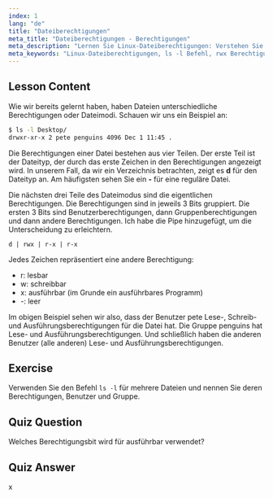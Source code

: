 ```yaml
---
index: 1
lang: "de"
title: "Dateiberechtigungen"
meta_title: "Dateiberechtigungen - Berechtigungen"
meta_description: "Lernen Sie Linux-Dateiberechtigungen: Verstehen Sie rwx-Bits, Benutzer-, Gruppen- und andere Berechtigungen. Meistern Sie die `ls -l`-Ausgabe für Anfänger. Beginnen Sie Ihre Linux-Reise!"
meta_keywords: "Linux-Dateiberechtigungen, ls -l Befehl, rwx Berechtigungen, Linux-Tutorial, Dateimodi, Linux für Anfänger, Linux-Anleitung"
---
```


## Lesson Content

Wie wir bereits gelernt haben, haben Dateien unterschiedliche Berechtigungen oder Dateimodi. Schauen wir uns ein Beispiel an:

```bash
$ ls -l Desktop/
drwxr-xr-x 2 pete penguins 4096 Dec 1 11:45 .
```

Die Berechtigungen einer Datei bestehen aus vier Teilen. Der erste Teil ist der Dateityp, der durch das erste Zeichen in den Berechtigungen angezeigt wird. In unserem Fall, da wir ein Verzeichnis betrachten, zeigt es **d** für den Dateityp an. Am häufigsten sehen Sie ein **-** für eine reguläre Datei.

Die nächsten drei Teile des Dateimodus sind die eigentlichen Berechtigungen. Die Berechtigungen sind in jeweils 3 Bits gruppiert. Die ersten 3 Bits sind Benutzerberechtigungen, dann Gruppenberechtigungen und dann andere Berechtigungen. Ich habe die Pipe hinzugefügt, um die Unterscheidung zu erleichtern.

```plaintext
d | rwx | r-x | r-x
```

Jedes Zeichen repräsentiert eine andere Berechtigung:

- r: lesbar
- w: schreibbar
- x: ausführbar (im Grunde ein ausführbares Programm)
- -: leer

Im obigen Beispiel sehen wir also, dass der Benutzer pete Lese-, Schreib- und Ausführungsberechtigungen für die Datei hat. Die Gruppe penguins hat Lese- und Ausführungsberechtigungen. Und schließlich haben die anderen Benutzer (alle anderen) Lese- und Ausführungsberechtigungen.

## Exercise

Verwenden Sie den Befehl `ls -l` für mehrere Dateien und nennen Sie deren Berechtigungen, Benutzer und Gruppe.

## Quiz Question

Welches Berechtigungsbit wird für ausführbar verwendet?

## Quiz Answer

x
